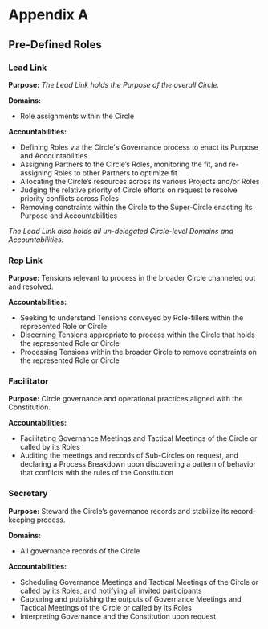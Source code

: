# **Appendix A**

## Pre-Defined Roles


### Lead Link

**Purpose:**
_The Lead Link holds the Purpose of the overall Circle._

**Domains:**

- Role assignments within the Circle

**Accountabilities:**

- Defining Roles via the Circle's Governance process to enact its Purpose and Accountabilities
- Assigning Partners to the Circle’s Roles, monitoring the fit, and re-assigning Roles to other Partners to optimize fit
- Allocating the Circle’s resources across its various Projects and/or Roles
- Judging the relative priority of Circle efforts on request to resolve priority conflicts across Roles
- Removing constraints within the Circle to the Super-Circle enacting its Purpose and Accountabilities

_The Lead Link also holds all un-delegated Circle-level Domains and Accountabilities._


### Rep Link

**Purpose:**
Tensions relevant to process in the broader Circle channeled out and resolved.

**Accountabilities:**

- Seeking to understand Tensions conveyed by Role-fillers within the represented Role or Circle
- Discerning Tensions appropriate to process within the Circle that holds the represented Role or Circle
- Processing Tensions within the broader Circle to remove constraints on the represented Role or Circle


### Facilitator

**Purpose:** Circle governance and operational practices aligned with the Constitution.

**Accountabilities:**

- Facilitating Governance Meetings and Tactical Meetings of the Circle or called by its Roles
- Auditing the meetings and records of Sub-Circles on request, and declaring a Process Breakdown upon discovering a pattern of behavior that conflicts with the rules of the Constitution


### Secretary

**Purpose:** Steward the Circle’s governance records and stabilize its record-keeping process.

**Domains:**

- All governance records of the Circle

**Accountabilities:**

- Scheduling Governance Meetings and Tactical Meetings of the Circle or called by its Roles, and notifying all invited participants
- Capturing and publishing the outputs of Governance Meetings and Tactical Meetings of the Circle or called by its Roles
- Interpreting Governance and the Constitution upon request
